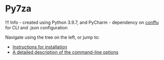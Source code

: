 # Py7za

!!! Info
    - created using Python 3.9.7, and PyCharm 
    - dependency on [conffu](https://pypi.org/project/conffu/) for CLI and .json configuration

Navigate using the tree on the left, or jump to:

- [Instructions for installation](../getting_started/#installation)
- [A detailed description of the command-line options](../configuration/#cli-options)
